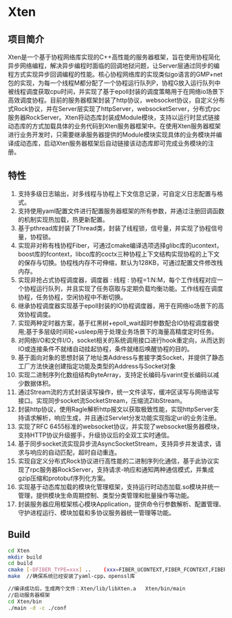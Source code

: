 # Xten
## 项目简介
Xten是一个基于协程网络库实现的C++高性能的服务器框架，旨在使用协程简化异步网络编程，解决异步编程时面临的回调地狱问题，让Server层通过同步的编程方式实现异步回调编程的性能。核心协程网络库的实现类似go语言的GMP+net包的实现，为每一个线程M都分配了一个协程运行队列P，协程G放入运行队列中被线程调度获取cpu时间，并实现了基于epoll封装的调度策略用于在网络io场景下高效调度协程。目前的服务器框架封装了http协议，websocket协议，自定义分布式Rock协议，并在Server层实现了httpServer，websocketServer，分布式rpc服务器RockServer。Xten将动态库封装成Module模块，支持以运行时显式链接动态库的方式加载具体的业务代码到Xten服务器框架中。在使用Xten服务器框架进行业务开发时，只需要继承服务器提供的Module模块实现具体的业务模块并编译成动态库，启动Xten服务器框架后自动链接该动态库即可完成业务模块的注册。
## 特性
1. 支持多级日志输出，对多线程与协程上下文信息记录，可自定义日志配置与格式。
2. 支持使用yaml配置文件进行配置服务器框架的所有参数，并通过注册回调函数的机制实现热加载，热更新配置。
3. 基于pthread库封装了Thread类，封装了线程锁，信号量，并实现了协程信号量，协程锁。
4. 实现非对称有栈协程Fiber，可通过cmake编译选项选择glibc库的ucontext，boost库的fcontext，libco库的coctx三种协程上下文结构实现协程的上下文的保存与切换。协程栈内存不可伸缩，默认为128KB，可通过配置文件修改栈内存。
5. 实现非抢占式协程调度器，调度器 : 线程 : 协程=1:N:M，每个工作线程对应一个协程运行队列，并且实现了任务窃取与定期负载均衡功能。工作线程在调度协程，任务协程，空闲协程中不断切换。
6. 继承协程调度器实现基于epoll封装的IO协程调度器，用于在网络io场景下的高效协程调度。
7. 实现两种定时器方案，基于红黑树+epoll_wait超时参数配合IO协程调度器使用;基于多层级时间轮+usleep用于处理业务场景下的海量高精度定时任务。
8. 对网络I/O和文件I/O，socket相关的系统调用接口进行hook重定向，从而达到IO或连接条件不就绪自动挂起协程，条件就绪后唤醒协程的目的。
9. 基于面向对象的思想封装了地址类Address与套接字类Socket，并提供了静态工厂方法快速创建指定功能及类型的Address与Socket对象
10. 实现二进制序列化数组结构ByteArray，支持定长编码与varint变长编码以减少数据体积。
11. 通过Stream流的方式封装读写操作，统一文件读写，缓冲区读写与网络读写接口。实现同步socket流SocketStream，压缩流ZlibStream。
12. 封装http协议，使用Ragle解析http报文以获取极致性能，实现httpServer支持请求解析，响应生成，并且通过Servlet分发功能实现指定uri的业务注册。
13. 实现了RFC 6455标准的websocket协议，并实现了websocket服务器模块，支持HTTP协议升级握手，升级协议后的全双工实时通信。
14. 基于同步socket流实现异步流AsyncSocketStream，支持异步并发请求，请求与响应的自动匹配，超时自动重连。
15. 实现自定义分布式Rock协议进行高性能的二进制序列化通信，基于此协议实现了rpc服务器RockServer，支持请求-响应和通知两种通信模式，并集成gzip压缩和protobuf序列化方案。
16. 实现基于动态库加载的模块化管理框架，支持运行时动态加载.so模块并统一管理，提供模块生命周期控制、类型分类管理和批量操作等功能。
17. 封装服务器应用框架核心模块Application，提供命令行参数解析、配置管理、守护进程运行、模块加载和多协议服务器统一管理等功能。
## Build
```sh
cd Xten
mkdir build
cd build
cmake [-DFIBER_TYPE=xxx] ..    (xxx=FIBER_UCONTEXT,FIBER_FCONTEXT,FIBER_COCTX)
make  //确保系统已经安装了yaml-cpp，openssl库

//编译成功后，生成两个文件：Xten/lib/libXten.a   Xten/bin/main 
//启动服务器框架
cd Xten/bin
./main -d -c ./conf
```
 


